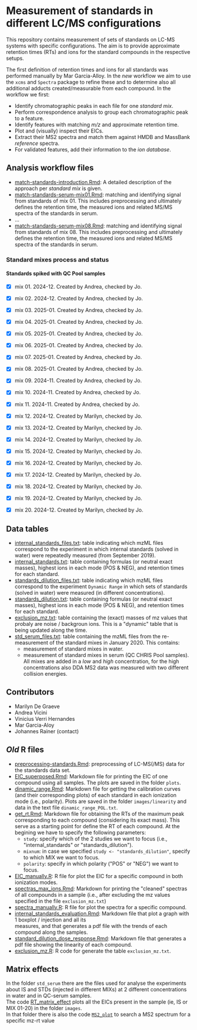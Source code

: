 # Measurement of standards in different LC/MS configurations

This repository contains measurement of sets of standards on LC-MS systems with
specific configurations. The aim is to provide approximate retention times 
(RTs) and ions for the standard compounds in the respective setups.

The first definition of retention times and ions for all standards was performed
manually by Mar Garcia-Alloy. In the *new* workflow we aim to use the `xcms` and
`Spectra` package to refine these and to determine also all additional adducts
created/measurable from each compound. In the workflow we first:

- Identify chromatographic peaks in each file for one *standard mix*.
- Perform correspondence analysis to group each chromatographic peak to a
  feature.
- Identify features with matching *m/z* and approximate retention time.
- Plot and (visually) inspect their EICs.
- Extract their MS2 spectra and match them against HMDB and MassBank *reference*
  spectra.
- For validated features, add their information to the *ion database*.


## Analysis workflow files

- [match-standards-introduction.Rmd](match-standards-introduction.Rmd): A 
  detailed description of the approach per *standard mix* is given.
- [match-standards-serum-mix01.Rmd](match-standards-mix01.Rmd): matching and
  identifying signal from standards of mix 01. This includes preprocessing and
  ultimately defines the retention time, the measured ions and related MS/MS
  spectra of the standards in serum.
- ...
- [match-standards-serum-mix08.Rmd](match-standards-mix08.Rmd): matching and
  identifying signal from standards of mix 08. This includes preprocessing and
  ultimately defines the retention time, the measured ions and related MS/MS
  spectra of the standards in serum.

### Standard mixes process and status

#### Standards spiked with QC Pool samples

- [X] mix 01. 2024-12. Created by Andrea, checked by Jo.
- [X] mix 02. 2024-12. Created by Andrea, checked by Jo.
- [X] mix 03. 2025-01. Created by Andrea, checked by Jo.
- [X] mix 04. 2025-01. Created by Andrea, checked by Jo.
- [X] mix 05. 2025-01. Created by Andrea, checked by Jo.
- [X] mix 06. 2025-01. Created by Andrea, checked by Jo.
- [X] mix 07. 2025-01. Created by Andrea, checked by Jo.
- [X] mix 08. 2025-01. Created by Andrea, checked by Jo.
- [X] mix 09. 2024-11. Created by Andrea, checked by Jo.
- [X] mix 10. 2024-11. Created by Andrea, checked by Jo.
- [X] mix 11. 2024-11. Created by Andrea, checked by Jo.
- [X] mix 12. 2024-12. Created by Marilyn, checked by Jo.
- [X] mix 13. 2024-12. Created by Marilyn, checked by Jo.
- [X] mix 14. 2024-12. Created by Marilyn, checked by Jo.
- [X] mix 15. 2024-12. Created by Marilyn, checked by Jo.
- [X] mix 16. 2024-12. Created by Marilyn, checked by Jo.
- [X] mix 17. 2024-12. Created by Marilyn, checked by Jo.
- [X] mix 18. 2024-12. Created by Marilyn, checked by Jo.
- [X] mix 19. 2024-12. Created by Marilyn, checked by Jo.
- [X] mix 20. 2024-12. Created by Marilyn, checked by Jo.


## Data tables

- [internal_standards_files.txt](data/internal_standards_files.txt): table 
  indicating which mzML files correspond to the experiment in which 
  internal standards (solved in water) were repeatedly measured 
  (from September 2019).
- [internal_standards.txt](data/internal_standards.txt): table containing 
  formulas (or neutral exact masses), highest ions in each mode (POS & NEG), 
  and retention times for each standard.
- [standards_dilution_files.txt](data/standards_dilution_files.txt): table 
  indicating which mzML files correspond to the experiment `Dynamic Range` 
  in which sets of standards (solved in water) were measured (in different
  concentrations).
- [standards_dilution.txt](data/standards_dilution.txt): table containing 
  formulas (or neutral exact masses), highest ions in each mode (POS & NEG), 
  and retention times for each standard.
- [exclusion_mz.txt](data/exclusion_mz.txt): table containing the 
  (exact) masses of mz values that probaly are noise / backgroun ions. 
  This is a "dynamic" table that is being updated along the time.
- [std_serum_files.txt](data/std_serum_files.txt): table containing the mzML
  files from the re-measurement of the standard mixes in January 2020. This
  contains:
  - measurement of standard mixes in water.
  - measurement of standard mixes in serum (QC CHRIS Pool samples).
  All mixes are added in a *low* and *high* concentration, for the high
  concentrations also DDA MS2 data was measured with two different collision
  energies.


## Contributors

- Marilyn De Graeve
- Andrea Vicini
- Vinicius Verri Hernandes
- Mar Garcia-Aloy
- Johannes Rainer (contact)


## *Old* R files

- [preprocessing-standards.Rmd](preprocessing-standards.Rmd): preprocessing of
  LC-MS(/MS) data for the standards data set.
- [EIC_superposed.Rmd](EIC_superposed.Rmd): Markdown file for printing 
  the EIC of one compound using all samples. The plots are saved 
  in the folder `plots`.
- [dinamic_range.Rmd](dinamic_range.Rmd): Markdown file for getting the 
  calibration curves (and their corresponding plots) of each standard in 
  each ionization mode (i.e., polarity). Plots are saved in the folder 
  `images/linearity` and data in the text file `dinamic_range_POL.txt`.
- [get_rt.Rmd](get_rt.Rmd): Markdown file for obtaining the RTs of the 
  maximum peak corresponding to each compound (considering its exact mass). 
  This serve as a starting point for define the RT of each compound. 
  At the begining we have to specify the following parameters:  
  - `study`: specify which of the 2 studies we want to focus 
  (i.e., "internal_standards" or "standards_dilution").
  - `mixnum`: in case we specified `study <- "standards_dilution"`, 
  specify to which MIX we want to focus.
  - `polarity`: specify in which polarity ("POS" or "NEG") we want to focus.
- [EIC_manually.R](EIC_manually.R): R file for plot the EIC for a 
  specific compound in both ionization modes.
- [spectras_max_ions.Rmd](spectras_max_ions.Rmd): Markdown for printing 
  the "cleaned" spectras of all compounds in a sample (i.e., after excluding 
  the mz values specified in the file `exclusion_mz.txt`)
- [spectra_manually.R](spectra_manually.R): R file for plot the spectra 
  for a specific compound.
- [internal_standards_evaluation.Rmd](internal_standards_evaluation.Rmd): 
  Markdown file that plot a graph with 1 boxplot / injection and all its  
  measures, and that generates a pdf file with the trends of each compound 
  along the samples. 
- [standard_dilution_dose_response.Rmd](standard_dilution_dose_response.Rmd): 
  Markdown file that generates a pdf file showing the linearity of 
  each compound.
- [exclusion_mz.R](exclusion_mz.R): R code for generate the 
  table `exclusion_mz.txt`.


## Matrix effects

In the folder `std_serum` there are the files used for analyse the 
experiments about IS and STDs (injected in different MIXs) 
at 2 different concentrations in water and in QC-serum samples.  
The code [RT_matrix_effect](std_serum/RT_matrix_effect.Rmd) plots all 
the EICs present in the sample (ie, IS or MIX 01-20) in the folder `images`.  
In that folder there is also the code [`MS2_plot`](std_serum/MS2_plot.Rmd) 
to search a MS2 spectrum for a specific mz-rt value
